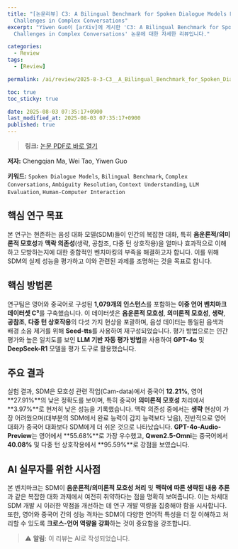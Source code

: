 ```yaml
---
title: "[논문리뷰] C3: A Bilingual Benchmark for Spoken Dialogue Models Exploring
  Challenges in Complex Conversations"
excerpt: "Yiwen Guo이 [arXiv]에 게시한 'C3: A Bilingual Benchmark for Spoken Dialogue Models Exploring
  Challenges in Complex Conversations' 논문에 대한 자세한 리뷰입니다."

categories:
  - Review
tags:
  - [Review]

permalink: /ai/review/2025-8-3-C3__A_Bilingual_Benchmark_for_Spoken_Dialogue_Models_Exploring__Challenges_in_Complex_Conversations/

toc: true
toc_sticky: true

date: 2025-08-03 07:35:17+0900
last_modified_at: 2025-08-03 07:35:17+0900
published: true
---
```

> **링크:** [논문 PDF로 바로 열기](https://arxiv.org/abs/2507.22968)

**저자:** Chengqian Ma, Wei Tao, Yiwen Guo

**키워드:** `Spoken Dialogue Models`, `Bilingual Benchmark`, `Complex Conversations`, `Ambiguity Resolution`, `Context Understanding`, `LLM Evaluation`, `Human-Computer Interaction`

## 핵심 연구 목표
본 연구는 현존하는 음성 대화 모델(SDM)들이 인간의 복잡한 대화, 특히 **음운론적/의미론적 모호성**과 **맥락 의존성**(생략, 공참조, 다중 턴 상호작용)을 얼마나 효과적으로 이해하고 모방하는지에 대한 종합적인 벤치마킹의 부족을 해결하고자 합니다. 이를 위해 SDM의 실제 성능을 평가하고 이와 관련된 과제를 조명하는 것을 목표로 합니다.

## 핵심 방법론
연구팀은 영어와 중국어로 구성된 **1,079개의 인스턴스**를 포함하는 **이중 언어 벤치마크 데이터셋 C³**를 구축했습니다. 이 데이터셋은 **음운론적 모호성**, **의미론적 모호성**, **생략**, **공참조**, **다중 턴 상호작용**의 다섯 가지 현상을 포괄하며, 음성 데이터는 통일된 음색과 배경 소음 제거를 위해 **Seed-tts**를 사용하여 재구성되었습니다. 평가 방법으로는 인간 평가와 높은 일치도를 보인 **LLM 기반 자동 평가 방법**을 사용하여 **GPT-4o** 및 **DeepSeek-R1** 모델을 평가 도구로 활용했습니다.

## 주요 결과
실험 결과, SDM은 모호성 관련 작업(Cam-data)에서 중국어 **12.21%**, 영어 **27.91%**의 낮은 정확도를 보이며, 특히 중국어 **의미론적 모호성** 처리에서 **3.97%**로 현저히 낮은 성능을 기록했습니다. 맥락 의존성 중에서는 **생략** 현상이 가장 어려웠으며(대부분의 SDM에서 완료 능력이 감지 능력보다 낮음), 전반적으로 영어 대화가 중국어 대화보다 SDM에게 더 쉬운 것으로 나타났습니다. **GPT-4o-Audio-Preview**는 영어에서 **55.68%**로 가장 우수했고, **Qwen2.5-Omni**는 중국어에서 **40.08%** 및 다중 턴 상호작용에서 **95.59%**로 강점을 보였습니다.

## AI 실무자를 위한 시사점
본 벤치마크는 SDM이 **음운론적/의미론적 모호성 처리** 및 **맥락에 따른 생략된 내용 추론**과 같은 복잡한 대화 과제에서 여전히 취약하다는 점을 명확히 보여줍니다. 이는 차세대 SDM 개발 시 이러한 약점을 개선하는 데 연구 개발 역량을 집중해야 함을 시사합니다. 또한, 영어와 중국어 간의 성능 격차는 SDM이 다양한 언어적 특성을 더 잘 이해하고 처리할 수 있도록 **크로스-언어 역량을 강화**하는 것이 중요함을 강조합니다.

> ⚠️ **알림:** 이 리뷰는 AI로 작성되었습니다.
